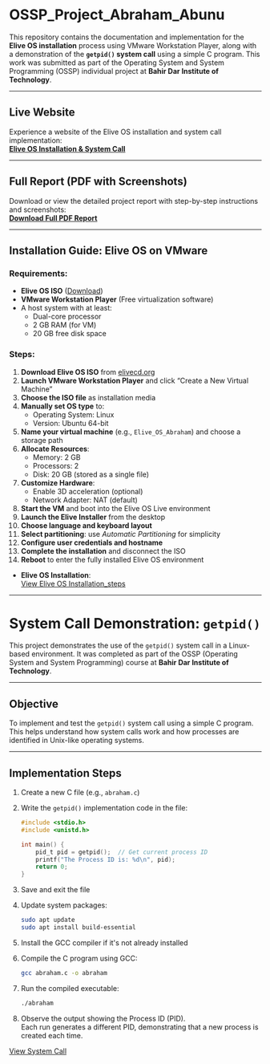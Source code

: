 # OSSP_Project_Abraham_Abunu

This repository contains the documentation and implementation for the **Elive OS installation** process using VMware Workstation Player, along with a demonstration of the **`getpid()` system call** using a simple C program. This work was submitted as part of the Operating System and System Programming (OSSP) individual project at **Bahir Dar Institute of Technology**.

---

## Live Website  
Experience a website of the Elive OS installation and system call implementation:  
**[Elive OS Installation & System Call](https://ababu1212.github.io/OSSP_Project_Abraham_Abunu/)**

---

## Full Report (PDF with Screenshots)  
Download or view the detailed project report with step-by-step instructions and screenshots:  
**[Download Full PDF Report](https://github.com/Ababu1212/OSSP_Project_Abraham_Abunu/blob/main/OSSP_Individual_Abraham_Abunu_BDU1600595_A.pdf)**

---

## Installation Guide: Elive OS on VMware

### Requirements:
- **Elive OS ISO** ([Download](https://www.elivecd.org/))
- **VMware Workstation Player** (Free virtualization software)
- A host system with at least:
  - Dual-core processor
  - 2 GB RAM (for VM)
  - 20 GB free disk space

### Steps:

1. **Download Elive OS ISO** from [elivecd.org](https://www.elivecd.org/)
2. **Launch VMware Workstation Player** and click “Create a New Virtual Machine”
3. **Choose the ISO file** as installation media
4. **Manually set OS type** to:  
   - Operating System: Linux  
   - Version: Ubuntu 64-bit  
5. **Name your virtual machine** (e.g., `Elive_OS_Abraham`) and choose a storage path
6. **Allocate Resources**:  
   - Memory: 2 GB  
   - Processors: 2  
   - Disk: 20 GB (stored as a single file)
7. **Customize Hardware**:
   - Enable 3D acceleration (optional)
   - Network Adapter: NAT (default)
8. **Start the VM** and boot into the Elive OS Live environment
9. **Launch the Elive Installer** from the desktop
10. **Choose language and keyboard layout**
11. **Select partitioning**: use *Automatic Partitioning* for simplicity
12. **Configure user credentials and hostname**
13. **Complete the installation** and disconnect the ISO
14. **Reboot** to enter the fully installed Elive OS environment


- **Elive OS Installation**:  
  [View Elive OS Installation_steps](https://ababu1212.github.io/OSSP_Project_Abraham_Abunu/OS_installation.html)

---

# System Call Demonstration: `getpid()`

This project demonstrates the use of the `getpid()` system call in a Linux-based environment. It was completed as part of the OSSP (Operating System and System Programming) course at **Bahir Dar Institute of Technology**.

---

## Objective

To implement and test the `getpid()` system call using a simple C program. This helps understand how system calls work and how processes are identified in Unix-like operating systems.

---

## Implementation Steps

1. Create a new C file (e.g., `abraham.c`)  
2. Write the `getpid()` implementation code in the file:

    ```c
    #include <stdio.h>
    #include <unistd.h>

    int main() {
        pid_t pid = getpid();  // Get current process ID
        printf("The Process ID is: %d\n", pid);
        return 0;
    }
    ```

3. Save and exit the file  
4. Update system packages:

    ```bash
    sudo apt update
    sudo apt install build-essential
    ```

5. Install the GCC compiler if it's not already installed  
6. Compile the C program using GCC:

    ```bash
    gcc abraham.c -o abraham
    ```

7. Run the compiled executable:

    ```bash
    ./abraham
    ```

8. Observe the output showing the Process ID (PID).  
   Each run generates a different PID, demonstrating that a new process is created each time.


  [View System Call](https://ababu1212.github.io/OSSP_Project_Abraham_Abunu/System_call.html)
